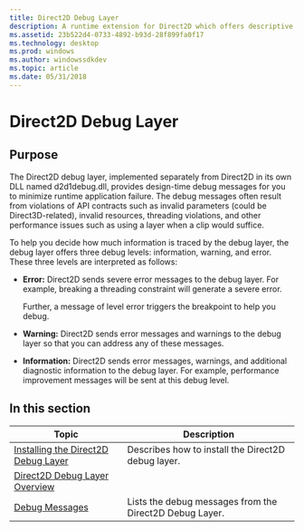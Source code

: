 ```yaml
---
title: Direct2D Debug Layer
description: A runtime extension for Direct2D which offers descriptive error messages, object leak detection, performance notices, and other cues to help you create Direct2D apps.
ms.assetid: 23b522d4-0733-4892-b93d-28f899fa0f17
ms.technology: desktop
ms.prod: windows
ms.author: windowssdkdev
ms.topic: article
ms.date: 05/31/2018
---
```


# Direct2D Debug Layer

## Purpose

The Direct2D debug layer, implemented separately from Direct2D in its own DLL named d2d1debug.dll, provides design-time debug messages for you to minimize runtime application failure. The debug messages often result from violations of API contracts such as invalid parameters (could be Direct3D-related), invalid resources, threading violations, and other performance issues such as using a layer when a clip would suffice.

To help you decide how much information is traced by the debug layer, the debug layer offers three debug levels: information, warning, and error. These three levels are interpreted as follows:

-   **Error:** Direct2D sends severe error messages to the debug layer. For example, breaking a threading constraint will generate a severe error.

    Further, a message of level error triggers the breakpoint to help you debug.

-   **Warning:** Direct2D sends error messages and warnings to the debug layer so that you can address any of these messages.

-   **Information:** Direct2D sends error messages, warnings, and additional diagnostic information to the debug layer. For example, performance improvement messages will be sent at this debug level.

## In this section



| Topic                                                                                     | Description                                                        |
|-------------------------------------------------------------------------------------------|--------------------------------------------------------------------|
| [Installing the Direct2D Debug Layer](installing-the-direct2d-debug-layer.md)<br/> | Describes how to install the Direct2D debug layer.<br/>      |
| [Direct2D Debug Layer Overview](direct2ddebuglayer-overview.md)<br/>               |                                                                    |
| [Debug Messages](direct2ddebuglayer-debugmessages.md)<br/>                         | Lists the debug messages from the Direct2D Debug Layer.<br/> |



 

 

 





